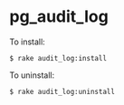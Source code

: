 pg_audit_log
============

To install:

	$ rake audit_log:install

To uninstall:

	$ rake audit_log:uninstall
